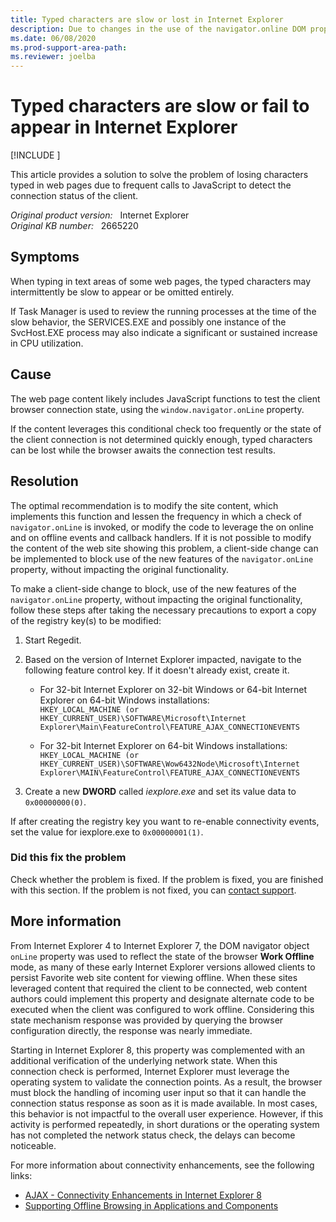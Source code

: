 ```yaml
---
title: Typed characters are slow or lost in Internet Explorer
description: Due to changes in the use of the navigator.online DOM property in Internet Explorer, web site code may cause the browser to display typed input slowly or cause characters to be omitted intermittently.
ms.date: 06/08/2020
ms.prod-support-area-path: 
ms.reviewer: joelba
---
```

# Typed characters are slow or fail to appear in Internet Explorer

[!INCLUDE [](../includes/browsers-important.md)]

This article provides a solution to solve the problem of losing characters typed in web pages due to frequent calls to JavaScript to detect the connection status of the client.

_Original product version:_ &nbsp; Internet Explorer  
_Original KB number:_ &nbsp; 2665220

## Symptoms

When typing in text areas of some web pages, the typed characters may intermittently be slow to appear or be omitted entirely.

If Task Manager is used to review the running processes at the time of the slow behavior, the SERVICES.EXE and possibly one instance of the SvcHost.EXE process may also indicate a significant or sustained increase in CPU utilization.

## Cause

The web page content likely includes JavaScript functions to test the client browser connection state, using the `window.navigator.onLine` property.

If the content leverages this conditional check too frequently or the state of the client connection is not determined quickly enough, typed characters can be lost while the browser awaits the connection test results.

## Resolution

The optimal recommendation is to modify the site content, which implements this function and lessen the frequency in which a check of `navigator.onLine` is invoked, or modify the code to leverage the on online and on offline events and callback handlers. If it is not possible to modify the content of the web site showing this problem, a client-side change can be implemented to block use of the new features of the `navigator.onLine` property, without impacting the original functionality.

To make a client-side change to block, use of the new features of the `navigator.onLine` property, without impacting the original functionality, follow these steps after taking the necessary precautions to export a copy of the registry key(s) to be modified:

1. Start Regedit.
2. Based on the version of Internet Explorer impacted, navigate to the following feature control key. If it doesn't already exist, create it.

    - For 32-bit Internet Explorer on 32-bit Windows or 64-bit Internet Explorer on 64-bit Windows installations:  
        `HKEY_LOCAL_MACHINE (or HKEY_CURRENT_USER)\SOFTWARE\Microsoft\Internet Explorer\Main\FeatureControl\FEATURE_AJAX_CONNECTIONEVENTS`

    - For 32-bit Internet Explorer on 64-bit Windows installations:  
        `HKEY_LOCAL_MACHINE (or HKEY_CURRENT_USER)\SOFTWARE\Wow6432Node\Microsoft\Internet Explorer\MAIN\FeatureControl\FEATURE_AJAX_CONNECTIONEVENTS`

3. Create a new **DWORD** called *iexplore.exe* and set its value data to `0x00000000(0)`.

If after creating the registry key you want to re-enable connectivity events, set the value for iexplore.exe to `0x00000001(1)`.

### Did this fix the problem

Check whether the problem is fixed. If the problem is fixed, you are finished with this section. If the problem is not fixed, you can [contact support](https://support.microsoft.com/contactus/).

## More information

From Internet Explorer 4 to Internet Explorer 7, the DOM navigator object `onLine` property was used to reflect the state of the browser **Work Offline** mode, as many of these early Internet Explorer versions allowed clients to persist Favorite web site content for viewing offline. When these sites leveraged content that required the client to be connected, web content authors could implement this property and designate alternate code to be executed when the client was configured to work offline. Considering this state mechanism response was provided by querying the browser configuration directly, the response was nearly immediate.

Starting in Internet Explorer 8, this property was complemented with an additional verification of the underlying network state. When this connection check is performed, Internet Explorer must leverage the operating system to validate the connection points. As a result, the browser must block the handling of incoming user input so that it can handle the connection status response as soon as it is made available. In most cases, this behavior is not impactful to the overall user experience. However, if this activity is performed repeatedly, in short durations or the operating system has not completed the network status check, the delays can become noticeable.

For more information about connectivity enhancements, see the following links:

- [AJAX - Connectivity Enhancements in Internet Explorer 8](/previous-versions//cc304129(v=vs.85))
- [Supporting Offline Browsing in Applications and Components](/previous-versions/windows/internet-explorer/ie-developer/platform-apis/aa768170(v=vs.85))
